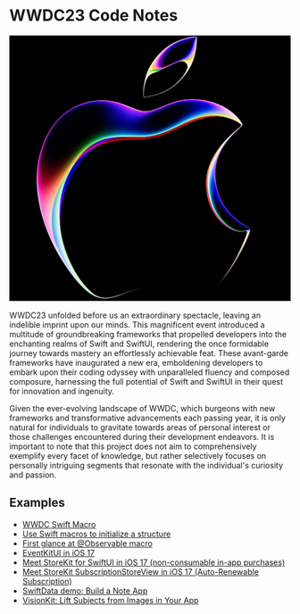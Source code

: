 # WWDC23 Code Notes

![](https://github.com/HuangRunHua/wwdc23-code-notes/raw/main/cover.jpg)

WWDC23 unfolded before us an extraordinary spectacle, leaving an indelible imprint upon our minds. This magnificent event introduced a multitude of groundbreaking frameworks that propelled developers into the enchanting realms of Swift and SwiftUI, rendering the once formidable journey towards mastery an effortlessly achievable feat. These avant-garde frameworks have inaugurated a new era, emboldening developers to embark upon their coding odyssey with unparalleled fluency and composed composure, harnessing the full potential of Swift and SwiftUI in their quest for innovation and ingenuity. 

Given the ever-evolving landscape of WWDC, which burgeons with new frameworks and transformative advancements each passing year, it is only natural for individuals to gravitate towards areas of personal interest or those challenges encountered during their development endeavors. It is important to note that this project does not aim to comprehensively exemplify every facet of knowledge, but rather selectively focuses on personally intriguing segments that resonate with the individual's curiosity and passion.

## Examples

- [WWDC Swift Macro](https://github.com/HuangRunHua/wwdc23-code-notes/tree/main/WWDC)
- [Use Swift macros to initialize a structure](https://github.com/HuangRunHua/wwdc23-code-notes/tree/main/struct-initial-macro)
- [First glance at @Observable macro](https://github.com/HuangRunHua/wwdc23-code-notes/tree/main/discover-observation-in-swiftui)
- [EventKitUI in iOS 17](https://github.com/HuangRunHua/wwdc23-code-notes/tree/main/discover-calendar-and-eventkit)
- [Meet StoreKit for SwiftUI in iOS 17 (non-consumable in-app purchases)](https://github.com/HuangRunHua/wwdc23-code-notes/tree/main/meet-storekit-for-swiftui)
- [Meet StoreKit SubscriptionStoreView in iOS 17 (Auto-Renewable Subscription)](https://github.com/HuangRunHua/wwdc23-code-notes/tree/main/meet-subscriptionstoreview-in-iOS17)
- [SwiftData demo: Build a Note App](https://github.com/HuangRunHua/wwdc23-code-notes/tree/main/swiftdata-example)
- [VisionKit: Lift Subjects from Images in Your App](https://github.com/HuangRunHua/wwdc23-code-notes/tree/main/lift-subjects-from-images)
